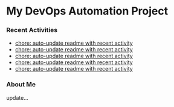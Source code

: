 # My DevOps Automation Project

### Recent Activities
<!-- activity:START -->
- [chore: auto-update readme with recent activity](https://github.com/kaigiii/mybowling-app/commit/bf5cfc57c50c06470d40c25ace86be3fe8c748bd)
- [chore: auto-update readme with recent activity](https://github.com/kaigiii/mybowling-app/commit/017efa6d8475506b817efc7fa127f2d67f7812af)
- [chore: auto-update readme with recent activity](https://github.com/kaigiii/mybowling-app/commit/41a3af793ffe45433fb0fd04838e0f672e6cf1bf)
- [chore: auto-update readme with recent activity](https://github.com/kaigiii/mybowling-app/commit/73c0970bc68f0d97637546f863b2f98ac7628ef1)
- [chore: auto-update readme with recent activity](https://github.com/kaigiii/mybowling-app/commit/ec6931d6b08cd6aa3d1a4dc8c2a86896df7f7f57)
<!-- activity:END -->

### About Me
<!-- MYLINKS:START -->
<!-- MYLINKS:END -->

update...
